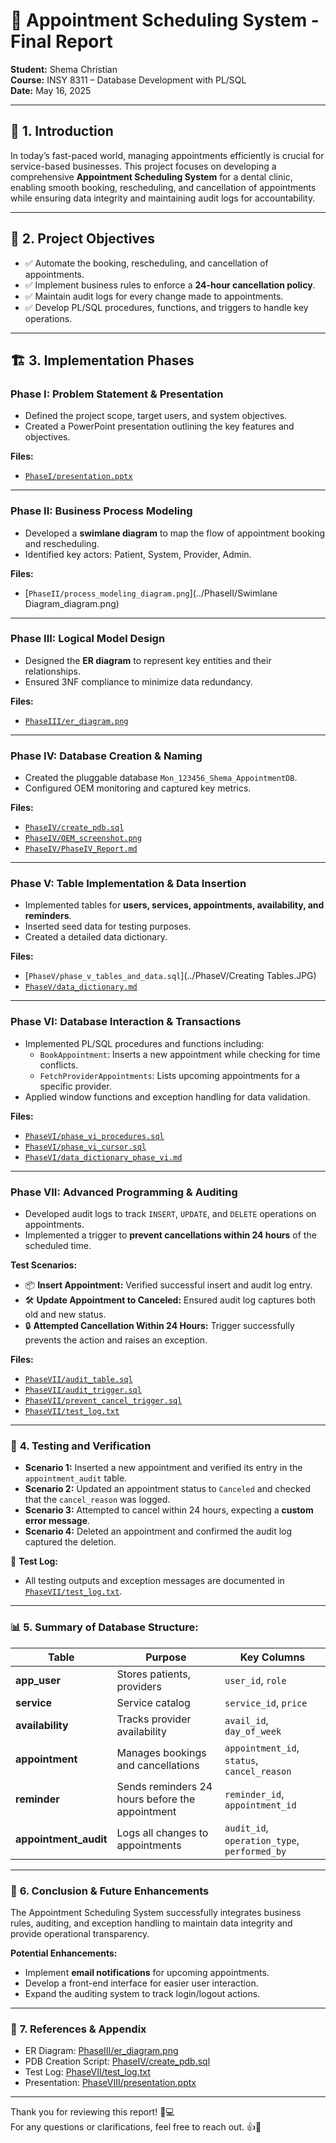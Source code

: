 # 🦷 Appointment Scheduling System - Final Report

**Student:** Shema Christian  
**Course:** INSY 8311 – Database Development with PL/SQL  
**Date:** May 16, 2025  

---

## 🌟 **1. Introduction**

In today’s fast-paced world, managing appointments efficiently is crucial for service-based businesses. This project focuses on developing a comprehensive **Appointment Scheduling System** for a dental clinic, enabling smooth booking, rescheduling, and cancellation of appointments while ensuring data integrity and maintaining audit logs for accountability.

---

## 🎯 **2. Project Objectives**

- ✅ Automate the booking, rescheduling, and cancellation of appointments.  
- ✅ Implement business rules to enforce a **24-hour cancellation policy**.  
- ✅ Maintain audit logs for every change made to appointments.  
- ✅ Develop PL/SQL procedures, functions, and triggers to handle key operations.

---

## 🏗️ **3. Implementation Phases**

### **Phase I: Problem Statement & Presentation**  
- Defined the project scope, target users, and system objectives.  
- Created a PowerPoint presentation outlining the key features and objectives.

**Files:**   
- [`PhaseI/presentation.pptx`](../PhaseI/PL-SQL.pptx)

---

### **Phase II: Business Process Modeling**  
- Developed a **swimlane diagram** to map the flow of appointment booking and rescheduling.  
- Identified key actors: Patient, System, Provider, Admin.

**Files:**  
- [`PhaseII/process_modeling_diagram.png`](../PhaseII/Swimlane Diagram_diagram.png)

---

### **Phase III: Logical Model Design**  
- Designed the **ER diagram** to represent key entities and their relationships.  
- Ensured 3NF compliance to minimize data redundancy.

**Files:**  
- [`PhaseIII/er_diagram.png`](../PhaseIII/ER_Diagram.png)

---

### **Phase IV: Database Creation & Naming**  
- Created the pluggable database `Mon_123456_Shema_AppointmentDB`.  
- Configured OEM monitoring and captured key metrics.

**Files:**  
- [`PhaseIV/create_pdb.sql`](../PhaseIV/createPDB.sql)  
- [`PhaseIV/OEM_screenshot.png`](../PhaseIV/OEM_screenshot.png)  
- [`PhaseIV/PhaseIV_Report.md`](../PhaseIV/PhaseIV_Report.md)

---

### **Phase V: Table Implementation & Data Insertion**  
- Implemented tables for **users, services, appointments, availability, and reminders**.  
- Inserted seed data for testing purposes.  
- Created a detailed data dictionary.

**Files:**  
- [`PhaseV/phase_v_tables_and_data.sql`](../PhaseV/Creating Tables.JPG)  
- [`PhaseV/data_dictionary.md`](../PhaseV/data_dictionary.md)

---

### **Phase VI: Database Interaction & Transactions**  
- Implemented PL/SQL procedures and functions including:  
  - `BookAppointment`: Inserts a new appointment while checking for time conflicts.  
  - `FetchProviderAppointments`: Lists upcoming appointments for a specific provider.  
- Applied window functions and exception handling for data validation.

**Files:**  
- [`PhaseVI/phase_vi_procedures.sql`](../PhaseVI/phase_vi_procedures.sql)  
- [`PhaseVI/phase_vi_cursor.sql`](../PhaseVI/phase_vi_cursor.sql)  
- [`PhaseVI/data_dictionary_phase_vi.md`](../PhaseVI/data_dictionary_phase_vi.md)

---

### **Phase VII: Advanced Programming & Auditing**  
- Developed audit logs to track `INSERT`, `UPDATE`, and `DELETE` operations on appointments.  
- Implemented a trigger to **prevent cancellations within 24 hours** of the scheduled time.

**Test Scenarios:**  
- 📦 **Insert Appointment:** Verified successful insert and audit log entry.  
- 🛠️ **Update Appointment to Canceled:** Ensured audit log captures both old and new status.  
- 🔒 **Attempted Cancellation Within 24 Hours:** Trigger successfully prevents the action and raises an exception.  

**Files:**  
- [`PhaseVII/audit_table.sql`](../PhaseVII/audit_table.sql)  
- [`PhaseVII/audit_trigger.sql`](../PhaseVII/audit_trigger.sql)  
- [`PhaseVII/prevent_cancel_trigger.sql`](../PhaseVII/prevent_cancel_trigger.sql)  
- [`PhaseVII/test_log.txt`](../PhaseVII/test_log.txt)

---

### 📝 **4. Testing and Verification**

- **Scenario 1:** Inserted a new appointment and verified its entry in the `appointment_audit` table.  
- **Scenario 2:** Updated an appointment status to `Canceled` and checked that the `cancel_reason` was logged.  
- **Scenario 3:** Attempted to cancel within 24 hours, expecting a **custom error message**.  
- **Scenario 4:** Deleted an appointment and confirmed the audit log captured the deletion.

📂 **Test Log:**  
- All testing outputs and exception messages are documented in [`PhaseVII/test_log.txt`](../PhaseVII/test_log.txt).

---

### 📊 **5. Summary of Database Structure:**

| Table          | Purpose                      | Key Columns        |
|----------------|------------------------------|--------------------|
| **app_user**   | Stores patients, providers  | `user_id`, `role`  |
| **service**    | Service catalog             | `service_id`, `price` |
| **availability** | Tracks provider availability | `avail_id`, `day_of_week` |
| **appointment** | Manages bookings and cancellations | `appointment_id`, `status`, `cancel_reason` |
| **reminder**   | Sends reminders 24 hours before the appointment | `reminder_id`, `appointment_id` |
| **appointment_audit** | Logs all changes to appointments | `audit_id`, `operation_type`, `performed_by` |

---

### 🚀 **6. Conclusion & Future Enhancements**

The Appointment Scheduling System successfully integrates business rules, auditing, and exception handling to maintain data integrity and provide operational transparency.  

**Potential Enhancements:**  
- Implement **email notifications** for upcoming appointments.  
- Develop a front-end interface for easier user interaction.  
- Expand the auditing system to track login/logout actions.

---

### 📎 **7. References & Appendix**

- ER Diagram: [PhaseIII/er_diagram.png](../PhaseIII/ER_Diagram.png)  
- PDB Creation Script: [PhaseIV/create_pdb.sql](../PhaseIV/createPDB.sql)  
- Test Log: [PhaseVII/test_log.txt](../PhaseVII/test_log.txt)  
- Presentation: [PhaseVIII/presentation.pptx](../PhaseVIII/presentation.pptx)

---

Thank you for reviewing this report! 🚀💻  
For any questions or clarifications, feel free to reach out. 👍🙂  
